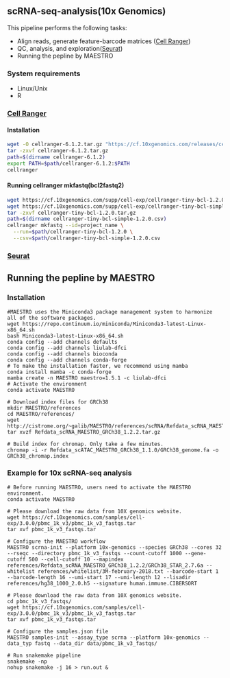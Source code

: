 ## scRNA-seq-analysis(10x Genomics)

This pipeline performs the following tasks:
- Align reads, generate feature-barcode matrices ([Cell Ranger](https://support.10xgenomics.com/single-cell-gene-expression/software/pipelines/latest/using/tutorials))
- QC, analysis, and exploration([Seurat](https://satijalab.org/seurat/index.html)) 
- Running the pepline by MAESTRO


### System requirements
- Linux/Unix
- R 


### [Cell Ranger](https://support.10xgenomics.com/single-cell-gene-expression/software/pipelines/latest/using/tutorials)
#### Installation
```bash
wget -O cellranger-6.1.2.tar.gz "https://cf.10xgenomics.com/releases/cell-exp/cellranger-6.1.2.tar.gz?Expires=1641366506&Policy=eyJTdGF0ZW1lbnQiOlt7IlJlc291cmNlIjoiaHR0cHM6Ly9jZi4xMHhnZW5vbWljcy5jb20vcmVsZWFzZXMvY2VsbC1leHAvY2VsbHJhbmdlci02LjEuMi50YXIuZ3oiLCJDb25kaXRpb24iOnsiRGF0ZUxlc3NUaGFuIjp7IkFXUzpFcG9jaFRpbWUiOjE2NDEzNjY1MDZ9fX1dfQ__&Signature=kaV8~ZabHhyDykUhbN~F78PDQfNZ64IamgsGc1nOSghFKPr0fbZ3WJk-2eWYh7IEt-KupenYP89W1zHi4lrxF~ZBbuP4NTaKEAa-G6ILJoX-VdyFnktkXFYDHgzEJ8ABq-NM6RWn20WD3a9BITNHTIWPtxjM-NaXAuR5uc5PuAEgjSDaQ2QBAQr~1q4aSM-~vJt~ia5e8acTz9RlM24EluLqfO59VCtAorP-5iJRwvLw9DjfrTlDtWfy3M2LSXp5OGmVJH1WUQReLK~0iZX2e8~vrHlAYpuxMa0Lgil6oHQ5s6vc~Dod3Aqpjb9sM~wuVo80zi4EqJ5nq0LU8SNbiQ__&Key-Pair-Id=APKAI7S6A5RYOXBWRPDA"
tar -zxvf cellranger-6.1.2.tar.gz
path=$(dirname cellranger-6.1.2)
export PATH=$path/cellranger-6.1.2:$PATH
cellranger
```
#### Running cellranger mkfastq(bcl2fastq2)
```bash
wget https://cf.10xgenomics.com/supp/cell-exp/cellranger-tiny-bcl-1.2.0.tar.gz
wget https://cf.10xgenomics.com/supp/cell-exp/cellranger-tiny-bcl-simple-1.2.0.csv
tar -zxvf cellranger-tiny-bcl-1.2.0.tar.gz
path=$(dirname cellranger-tiny-bcl-simple-1.2.0.csv)
cellranger mkfastq --id=project_name \
  --run=$path/cellranger-tiny-bcl-1.2.0 \
  --csv=$path/cellranger-tiny-bcl-simple-1.2.0.csv
```


### [Seurat](https://satijalab.org/seurat/index.html)


## Running the pepline by MAESTRO
### Installation
```
#MAESTRO uses the Miniconda3 package management system to harmonize all of the software packages. 
wget https://repo.continuum.io/miniconda/Miniconda3-latest-Linux-x86_64.sh
bash Miniconda3-latest-Linux-x86_64.sh
conda config --add channels defaults
conda config --add channels liulab-dfci
conda config --add channels bioconda
conda config --add channels conda-forge
# To make the installation faster, we recommend using mamba
conda install mamba -c conda-forge
mamba create -n MAESTRO maestro=1.5.1 -c liulab-dfci
# Activate the environment
conda activate MAESTRO

# Download index files for GRCh38
mkdir MAESTRO/references
cd MAESTRO/references/
wget http://cistrome.org/~galib/MAESTRO/references/scRNA/Refdata_scRNA_MAESTRO_GRCh38_1.2.2.tar.gz
tar xvzf Refdata_scRNA_MAESTRO_GRCh38_1.2.2.tar.gz

# Build index for chromap. Only take a few minutes.
chromap -i -r Refdata_scATAC_MAESTRO_GRCh38_1.1.0/GRCh38_genome.fa -o GRCh38_chromap.index

```

### Example for 10x scRNA-seq analysis
```
# Before running MAESTRO, users need to activate the MAESTRO environment.
conda activate MAESTRO

# Please download the raw data from 10X genomics website.
wget https://cf.10xgenomics.com/samples/cell-exp/3.0.0/pbmc_1k_v3/pbmc_1k_v3_fastqs.tar
tar xvf pbmc_1k_v3_fastqs.tar

# Configure the MAESTRO workflow
MAESTRO scrna-init --platform 10x-genomics --species GRCh38 --cores 32 --rseqc --directory pbmc_1k_v3_fastqs --count-cutoff 1000 --gene-cutoff 500 --cell-cutoff 10 --mapindex references/Refdata_scRNA_MAESTRO_GRCh38_1.2.2/GRCh38_STAR_2.7.6a --whitelist references/whitelist/3M-february-2018.txt --barcode-start 1 --barcode-length 16 --umi-start 17 --umi-length 12 --lisadir references/hg38_1000_2.0.h5 --signature human.immune.CIBERSORT

# Please download the raw data from 10X genomics website.
cd pbmc_1k_v3_fastqs/
wget https://cf.10xgenomics.com/samples/cell-exp/3.0.0/pbmc_1k_v3/pbmc_1k_v3_fastqs.tar
tar xvf pbmc_1k_v3_fastqs.tar

# Configure the samples.json file
MAESTRO samples-init --assay_type scrna --platform 10x-genomics --data_typ fastq --data_dir data/pbmc_1k_v3_fastqs/

# Run snakemake pipeline
snakemake -np
nohup snakemake -j 16 > run.out &
```
    
